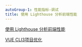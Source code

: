 ```yaml
---
autoGroup-1: 性能指标-调试
title: 使用 Lighthouse 分析前端性能
---
```



[使用 Lighthouse 分析前端性能](https://zhuanlan.zhihu.com/p/376925215)

[VUE CLI3项目优化](https://www.jianshu.com/p/882fe026d4c0)